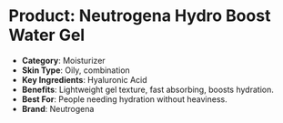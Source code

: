 # Product: Neutrogena Hydro Boost Water Gel
- **Category**: Moisturizer
- **Skin Type**: Oily, combination
- **Key Ingredients**: Hyaluronic Acid
- **Benefits**: Lightweight gel texture, fast absorbing, boosts hydration.
- **Best For**: People needing hydration without heaviness.
- **Brand**: Neutrogena
